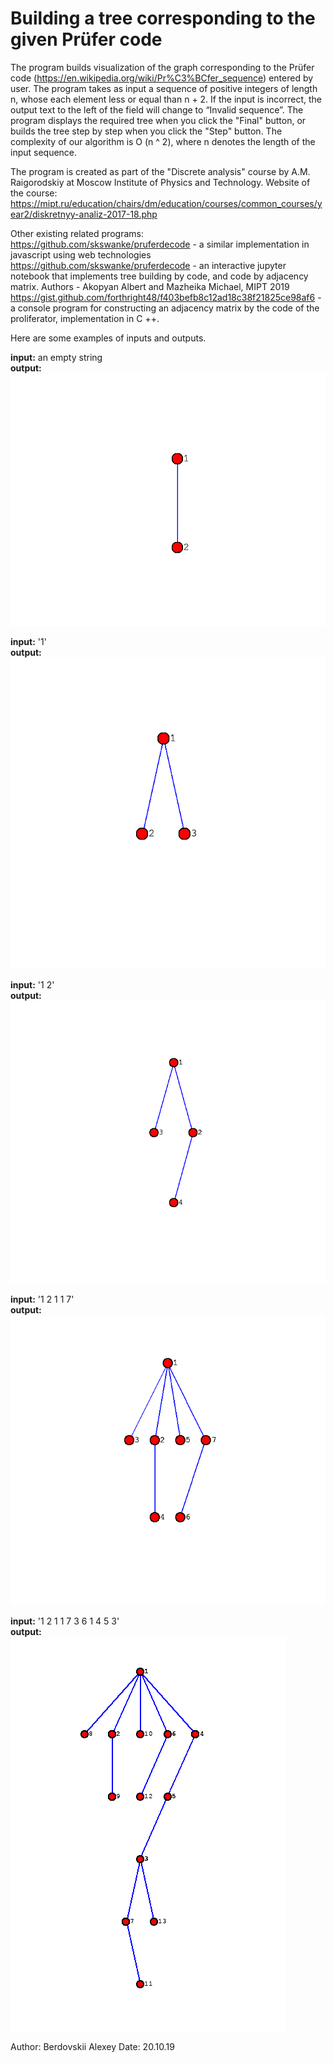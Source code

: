 # Building a tree corresponding to the given Prüfer code
The program builds visualization of the graph corresponding to the Prüfer code (https://en.wikipedia.org/wiki/Pr%C3%BCfer_sequence) entered by user. The program takes as input a sequence of positive integers of length n, whose each element less or equal than n + 2. If the input is incorrect, the output text to the left of the field will change to “Invalid sequence”. The program displays the required tree when you click the "Final" button, or builds the tree step by step when you click the "Step" button. The complexity of our algorithm is O (n ^ 2), where n denotes the length of the input sequence. 

The program is created as part of the "Discrete analysis" course by A.M. Raigorodskiy at Moscow Institute of Physics and Technology. 
Website of the course: https://mipt.ru/education/chairs/dm/education/courses/common_courses/year2/diskretnyy-analiz-2017-18.php

Other existing related programs:
https://github.com/skswanke/pruferdecode - a similar implementation in javascript using web technologies \
https://github.com/skswanke/pruferdecode - an interactive jupyter notebook that implements tree building by code, and code by adjacency matrix. Authors - Akopyan Albert and Mazheika Michael, MIPT 2019 \
https://gist.github.com/forthright48/f403befb8c12ad18c38f21825ce98af6 - a console program for constructing an adjacency matrix by the code of the proliferator, implementation in C ++. 


Here are some examples of inputs and outputs. 

**input:** an empty string\
**output:** \
![Alt text](images/empty.png?raw=true "Title")

**input:** '1'\
**output:** \
![Alt text](images/1.png?raw=true "Title")

**input:** '1 2'\
**output:** \
![Alt text](images/1_2.png?raw=true "Title")

**input:** '1 2 1 1 7'\
**output:** \
![Alt text](images/1_2_1_1_7.png?raw=true "Title")

**input:** '1 2 1 1 7 3 6 1 4 5 3'\
**output:** \
![Alt text](images/1_2_1_1_7_3_6_1_4_5_3.png?raw=true "Title")


Author: Berdovskii Alexey
Date: 20.10.19
